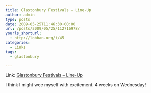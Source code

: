 ```yaml
---
title: Glastonbury Festivals – Line-Up
author: admin
type: posts
date: 2009-05-25T11:46:30+00:00
url: /posts/2009/05/25/112716978/
yourls_shorturl:
  - http://lobban.org/i/45
categories:
  - Links
tags:
  - glastonbury

---
```

Link: [Glastonbury Festivals &#8211; Line-Up][1]

I think I might wee myself with excitement. 4 weeks on Wednesday!

 [1]: http://www.glastonburyfestivals.co.uk/line-up/